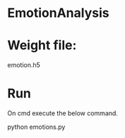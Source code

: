 # EmotionAnalysis

# Weight file:

emotion.h5


# Run

On cmd execute the below command.

python emotions.py
